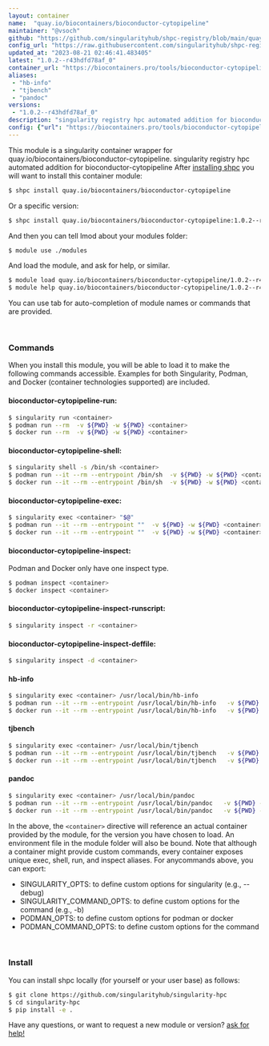 ```yaml
---
layout: container
name:  "quay.io/biocontainers/bioconductor-cytopipeline"
maintainer: "@vsoch"
github: "https://github.com/singularityhub/shpc-registry/blob/main/quay.io/biocontainers/bioconductor-cytopipeline/container.yaml"
config_url: "https://raw.githubusercontent.com/singularityhub/shpc-registry/main/quay.io/biocontainers/bioconductor-cytopipeline/container.yaml"
updated_at: "2023-08-21 02:46:41.483405"
latest: "1.0.2--r43hdfd78af_0"
container_url: "https://biocontainers.pro/tools/bioconductor-cytopipeline"
aliases:
 - "hb-info"
 - "tjbench"
 - "pandoc"
versions:
 - "1.0.2--r43hdfd78af_0"
description: "singularity registry hpc automated addition for bioconductor-cytopipeline"
config: {"url": "https://biocontainers.pro/tools/bioconductor-cytopipeline", "maintainer": "@vsoch", "description": "singularity registry hpc automated addition for bioconductor-cytopipeline", "latest": {"1.0.2--r43hdfd78af_0": "sha256:370660c89123532c14a05e1a9d1487c99ed633b5db40065f45888732ee909e66"}, "tags": {"1.0.2--r43hdfd78af_0": "sha256:370660c89123532c14a05e1a9d1487c99ed633b5db40065f45888732ee909e66"}, "docker": "quay.io/biocontainers/bioconductor-cytopipeline", "aliases": {"hb-info": "/usr/local/bin/hb-info", "tjbench": "/usr/local/bin/tjbench", "pandoc": "/usr/local/bin/pandoc"}}
---
```


This module is a singularity container wrapper for quay.io/biocontainers/bioconductor-cytopipeline.
singularity registry hpc automated addition for bioconductor-cytopipeline
After [installing shpc](#install) you will want to install this container module:


```bash
$ shpc install quay.io/biocontainers/bioconductor-cytopipeline
```

Or a specific version:

```bash
$ shpc install quay.io/biocontainers/bioconductor-cytopipeline:1.0.2--r43hdfd78af_0
```

And then you can tell lmod about your modules folder:

```bash
$ module use ./modules
```

And load the module, and ask for help, or similar.

```bash
$ module load quay.io/biocontainers/bioconductor-cytopipeline/1.0.2--r43hdfd78af_0
$ module help quay.io/biocontainers/bioconductor-cytopipeline/1.0.2--r43hdfd78af_0
```

You can use tab for auto-completion of module names or commands that are provided.

<br>

### Commands

When you install this module, you will be able to load it to make the following commands accessible.
Examples for both Singularity, Podman, and Docker (container technologies supported) are included.

#### bioconductor-cytopipeline-run:

```bash
$ singularity run <container>
$ podman run --rm  -v ${PWD} -w ${PWD} <container>
$ docker run --rm  -v ${PWD} -w ${PWD} <container>
```

#### bioconductor-cytopipeline-shell:

```bash
$ singularity shell -s /bin/sh <container>
$ podman run --it --rm --entrypoint /bin/sh  -v ${PWD} -w ${PWD} <container>
$ docker run --it --rm --entrypoint /bin/sh  -v ${PWD} -w ${PWD} <container>
```

#### bioconductor-cytopipeline-exec:

```bash
$ singularity exec <container> "$@"
$ podman run --it --rm --entrypoint ""  -v ${PWD} -w ${PWD} <container> "$@"
$ docker run --it --rm --entrypoint ""  -v ${PWD} -w ${PWD} <container> "$@"
```

#### bioconductor-cytopipeline-inspect:

Podman and Docker only have one inspect type.

```bash
$ podman inspect <container>
$ docker inspect <container>
```

#### bioconductor-cytopipeline-inspect-runscript:

```bash
$ singularity inspect -r <container>
```

#### bioconductor-cytopipeline-inspect-deffile:

```bash
$ singularity inspect -d <container>
```


#### hb-info

```bash
$ singularity exec <container> /usr/local/bin/hb-info
$ podman run --it --rm --entrypoint /usr/local/bin/hb-info   -v ${PWD} -w ${PWD} <container> -c " $@"
$ docker run --it --rm --entrypoint /usr/local/bin/hb-info   -v ${PWD} -w ${PWD} <container> -c " $@"
```


#### tjbench

```bash
$ singularity exec <container> /usr/local/bin/tjbench
$ podman run --it --rm --entrypoint /usr/local/bin/tjbench   -v ${PWD} -w ${PWD} <container> -c " $@"
$ docker run --it --rm --entrypoint /usr/local/bin/tjbench   -v ${PWD} -w ${PWD} <container> -c " $@"
```


#### pandoc

```bash
$ singularity exec <container> /usr/local/bin/pandoc
$ podman run --it --rm --entrypoint /usr/local/bin/pandoc   -v ${PWD} -w ${PWD} <container> -c " $@"
$ docker run --it --rm --entrypoint /usr/local/bin/pandoc   -v ${PWD} -w ${PWD} <container> -c " $@"
```



In the above, the `<container>` directive will reference an actual container provided
by the module, for the version you have chosen to load. An environment file in the
module folder will also be bound. Note that although a container
might provide custom commands, every container exposes unique exec, shell, run, and
inspect aliases. For anycommands above, you can export:

 - SINGULARITY_OPTS: to define custom options for singularity (e.g., --debug)
 - SINGULARITY_COMMAND_OPTS: to define custom options for the command (e.g., -b)
 - PODMAN_OPTS: to define custom options for podman or docker
 - PODMAN_COMMAND_OPTS: to define custom options for the command

<br>

### Install

You can install shpc locally (for yourself or your user base) as follows:

```bash
$ git clone https://github.com/singularityhub/singularity-hpc
$ cd singularity-hpc
$ pip install -e .
```

Have any questions, or want to request a new module or version? [ask for help!](https://github.com/singularityhub/singularity-hpc/issues)